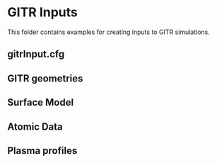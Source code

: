 # GITR Inputs
This folder contains examples for creating inputs to GITR simulations.

## gitrInput.cfg
## GITR geometries
## Surface Model
## Atomic Data
## Plasma profiles
